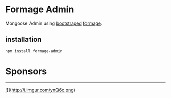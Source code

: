 Formage Admin
=============

Mongoose Admin using [bootstraped](http://twitter.github.com/bootstrap/) [formage](https://github.com/Empeeric/formage).

installation
------------
`npm install formage-admin`


Sponsors
========
<hr />
<a id="stormlogo" href="http://www.jetbrains.com/webstorm/" alt="Smart IDE for web development with HTML Editor, CSS &amp; JavaScript support" title="Smart IDE for web development with HTML Editor, CSS &amp; JavaScript support">
  ![](http://i.imgur.com/ynQ6c.png)
</a>
